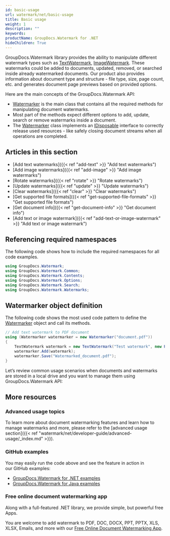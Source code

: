 ```yaml
---
id: basic-usage
url: watermark/net/basic-usage
title: Basic usage
weight: 1
description: ""
keywords: 
productName: GroupDocs.Watermark for .NET
hideChildren: True
---
```

GroupDocs.Watermark library provides the ability to manipulate different watermark types such as [TextWatermark](https://reference.groupdocs.com/net/watermark/groupdocs.watermark.watermarks/textwatermark), [ImageWatermark](https://reference.groupdocs.com/net/watermark/groupdocs.watermark.watermarks/imagewatermark). These watermarks could be added to documents, updated, removed, or searched inside already watermarked documents. Our product also provides information about document type and structure - file type, size, page count, etc. and generates document page previews based on provided options.  

Here are the main concepts of the GroupDocs.Watermark API:

* [Watermarker](https://reference.groupdocs.com/net/watermark/groupdocs.watermark/watermarker) is the main class that contains all the required methods for manipulating document watermarks.
* Most part of the methods expect different options to add, update, search or remove watermarks inside a document.
* The [Watermarker](https://reference.groupdocs.com/net/watermark/groupdocs.watermark/watermarker) class implements an [IDisposable](https://docs.microsoft.com/en-us/dotnet/api/system.idisposable) interface to correctly release used resources - like safely closing document streams when all operations are completed.

## Articles in this section

* [Add text watermarks]({{< ref "add-text" >}} "Add text watermarks")
* [Add image watermarks]({{< ref "add-image" >}} "Add image watermarks")
* [Rotate watermarks]({{< ref "rotate" >}} "Rotate watermarks")
* [Update watermarks]({{< ref "update" >}} "Update watermarks")
* [Clear watermarks]({{< ref "clear" >}} "Clear watermarks")
* [Get supported file formats]({{< ref "get-supported-file-formats" >}} "Get supported file formats")
* [Get document info]({{< ref "get-document-info" >}} "Get document info")
* [Add text or image watermark]({{< ref "add-text-or-image-watermark" >}} "Add text or image watermark")

## Referencing required namespaces

The following code shows how to include the required namespaces for all code examples.  

```csharp
using GroupDocs.Watermark;
using GroupDocs.Watermark.Common;
using GroupDocs.Watermark.Contents;
using GroupDocs.Watermark.Options;
using GroupDocs.Watermark.Search;
using GroupDocs.Watermark.Watermarks;
```

## Watermarker object definition

The following code shows the most used code pattern to define the [Watermarker](https://reference.groupdocs.com/net/watermark/groupdocs.watermark/watermarker) object and call its methods.

```csharp
// Add text watermark to PDF document
using (Watermarker watermarker = new Watermarker("document.pdf"))
{
    TextWatermark watermark = new TextWatermark("Test watermark", new Font("Arial", 36, FontStyle.Bold | FontStyle.Italic));
    watermarker.Add(watermark);
    watermarker.Save("Watermarked_document.pdf");
}
```

Let’s review common usage scenarios when documents and watermarks are stored in a local drive and you want to manage them using GroupDocs.Watermark API:

## More resources

### Advanced usage topics

To learn more about document watermarking features and learn how to manage watermarks and more, please refer to the [advanced usage section]({{< ref "watermark/net/developer-guide/advanced-usage/_index.md" >}}).

### GitHub examples

You may easily run the code above and see the feature in action in our GitHub examples:

* [GroupDocs.Watermark for .NET examples](https://github.com/groupdocs-watermark/GroupDocs.Watermark-for-.NET)
* [GroupDocs.Watermark for Java examples](https://github.com/groupdocs-watermark/GroupDocs.Watermark-for-Java)

### Free online document watermarking app

Along with a full-featured .NET library, we provide simple, but powerful free Apps.

You are welcome to add watermark to PDF, DOC, DOCX, PPT, PPTX, XLS, XLSX, Emails, and more with our [Free Online Document Watermarking App](https://products.groupdocs.app/watermark).
